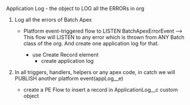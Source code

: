 Application Log
    - the object to LOG all the ERRORs in org


1. Log all the errors of Batch Apex
    - Platform event-triggered flow to LISTEN BatchApexErrorEvent --> This flow will LISTEN to any error which is thrown from ANY Batch class of the org. And create one application log for that.
        
        - use Create Record element
            - create application log

2. In all triggers, handlers, helpers or any apex code, in catch we will PUBLISH another platform event(appLog__e)
    - create a PE Flow to insert a record in ApplicationLog__c custom object


